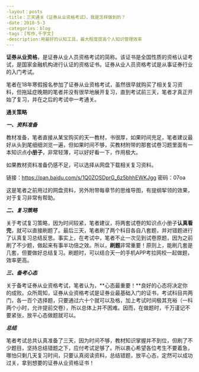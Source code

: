 ```yaml
---
-layout：posts
-title：三天通关《证券从业资格考试》，我是怎样做到的？
-date：2018-5-3
-categories：blog
-tags：[写作,千字文]
-description:用最好的认知工具，最大程度提高个人知识管理效率
---
```

**证券从业资格**，是证券从业人员资格考试的简称。该证书是全国性质的资格认证考试，是国家金融机构进行认证的资格证书。证券从业人员资格考试是从事证券行业的入门考试。

笔者在18年寒假报名参加了证券从业资格考试，虽然很早就购买了相关复习资料，但拖延症晚期的笔者并没有很早地展开复习，直到考试前三天，笔者才真正开始了复习，并在之后的考试中一考通关。

**通关策略**

***一、资料准备***

教材准备，笔者直接从某宝购买的天一教材，书很厚，如果时间充足，笔者建议最好从头到尾细细浏览一遍，但如果时间不够，买教材附带的那套试卷习题里面有一本知识点**小册子**，非常轻薄，可以好好看一下，作用极大。

如果教材资料准备仍感不足，可以选择从网盘下载相关复习资料。

链接：https://pan.baidu.com/s/1Q0ZOSDprG_6z5bhhEWKJgg 密码：07oa

这是笔者之前用过的网盘资料，另外附带每章节的思维导图，有提纲挈领的效果，对于复习非常有帮助。

***二、复习策略***

关于考试复习策略，因为时间较紧，笔者建议，将两套试卷的知识点小册子**认真看完**，就可以直接刷题了。最后三天，笔者刷了两个科目各自八套题，并对错题进行了认真复习总结反思。事实上，在考试中，笔者不止一次见到试卷原题，因为之前刷了不少题，做起来有事半功倍之效。所以，**刷题**非常重要！原则上，能刷几套是几套，但要做好总结复习。刷题时，可以结合天一的手机APP考拉网校一起做题，效率更高。

***三、备考心态***

关于备考证券从业资格考试，笔者认为，**心态最重要！**良好的心态将决定你的成败。众所周知，证券从业资格考试是证券业最基础入门的证书，考试科目共两门，各一百个选择题，只要通过六十个就可以及格，加上考试时间极其充裕（一科两个小时，允许提前交卷），所以总体上并不困难。因而，在做题时，千万谨记不要紧张，放平心态做题就可以。

***总结***

笔者考试总共认真准备了三天，因为时间不够，教材知识掌握并不到位，但刷了不少题目，坚持总结错题之下，应付考试足够了。所以衷心希望各位考生不要着急，哪怕只剩几天复习时间，只要认真阅读资料，总结错题，放平心态，定然可以成功过关，拿到想要的证券从业资格证书！


